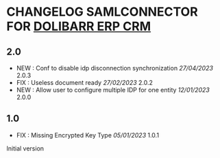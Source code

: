 # CHANGELOG SAMLCONNECTOR FOR [DOLIBARR ERP CRM](https://www.dolibarr.org)

## 2.0
- NEW : Conf to disable idp disconnection synchronization *27/04/2023* 2.0.3
- FIX : Useless document ready *27/02/2023* 2.0.2
- NEW : Allow user to configure multiple IDP for one entity *12/01/2023* 2.0.0

## 1.0
- FIX : Missing Encrypted Key Type *05/01/2023* 1.0.1

Initial version
